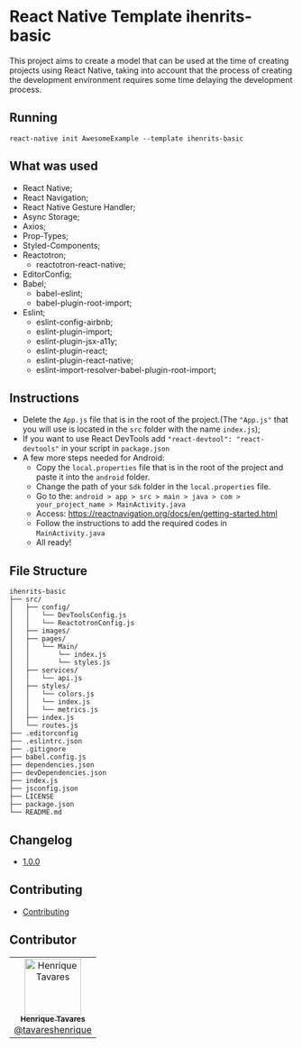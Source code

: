 # React Native Template ihenrits-basic

This project aims to create a model that can be used at the time of creating projects using React Native, taking into account that the process of creating the development environment requires some time delaying the development process.

## Running

    react-native init AwesomeExample --template ihenrits-basic

## What was used

- React Native;
- React Navigation;
- React Native Gesture Handler;
- Async Storage;
- Axios;
- Prop-Types;
- Styled-Components;
- Reactotron;
  - reactotron-react-native;
- EditorConfig;
- Babel;
  - babel-eslint;
  - babel-plugin-root-import;
- Eslint;
  - eslint-config-airbnb;
  - eslint-plugin-import;
  - eslint-plugin-jsx-a11y;
  - eslint-plugin-react;
  - eslint-plugin-react-native;
  - eslint-import-resolver-babel-plugin-root-import;

## Instructions

- Delete the `App.js` file that is in the root of the project.(The `"App.js"` that you will use is located in the `src` folder with the name `index.js`);
- If you want to use React DevTools add `"react-devtool": "react-devtools"` in your script in `package.json`
- A few more steps needed for Android:
  - Copy the `local.properties` file that is in the root of the project and paste it into the `android` folder.
  - Change the path of your `Sdk` folder in the `local.properties` file.
  - Go to the: `android > app > src > main > java > com > your_project_name > MainActivity.java`
  - Access: https://reactnavigation.org/docs/en/getting-started.html
  - Follow the instructions to add the required codes in `MainActivity.java`
  - All ready!

## File Structure

```
ihenrits-basic
├── src/
│   ├── config/
│   │   └── DevToolsConfig.js
│   │   └── ReactotronConfig.js
│   ├── images/
│   ├── pages/
│   │   └── Main/
│   │       └── index.js
│   │       └── styles.js
│   ├── services/
│   │   └── api.js
│   ├── styles/
│   │   └── colors.js
│   │   └── index.js
│   │   └── metrics.js
│   ├── index.js
│   └── routes.js
├── .editorconfig
├── .eslintrc.json
├── .gitignore
├── babel.config.js
├── dependencies.json
├── devDependencies.json
├── index.js
├── jsconfig.json
├── LICENSE
├── package.json
└── README.md
```

## Changelog

* [1.0.0]()

## Contributing

* [Contributing]()

## Contributor

<!-- ALL-CONTRIBUTORS-LIST:START - Do not remove or modify this section -->
<!-- prettier-ignore -->
<table>
  <tr>
    <td align="center">
      <a href="http://github.com/tavareshenrique/">
        <img src="https://avatars1.githubusercontent.com/u/27022914?v=4" width="100px;" alt="Henrique Tavares"/>
        <br />
        <sub>
          <b>Henrique Tavares</b>
        </sub>
       </a>
       <br />
       <a href="https://github.com/tavareshenrique/app-gobarber/commits?author=tavareshenrique" title="Code">@tavareshenrique</a>
    </td>
  </tr>
</table>

